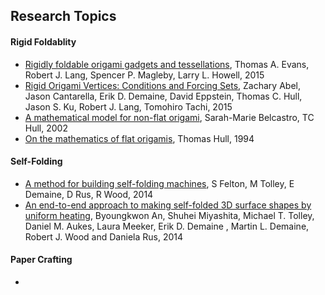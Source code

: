 ## Research Topics

#### Rigid Foldablity
* [Rigidly foldable origami gadgets and tessellations](/papers/2015/Rigidly-foldable-origami-gadgets-and-tessellations.md), Thomas A. Evans, Robert J. Lang, Spencer P. Magleby, Larry L. Howell, 2015
* [Rigid Origami Vertices: Conditions and Forcing Sets](/papers/2015/Rigid-Origami-Vertices-Conditions-and-Forcing-Sets.md), Zachary Abel, Jason Cantarella, Erik D. Demaine, David Eppstein, Thomas C. Hull, Jason S. Ku, Robert J. Lang, Tomohiro Tachi, 2015
* [A mathematical model for non-flat origami](/papers/2002/A-mathematical-model-for-non-flat-origami.md), Sarah-Marie Belcastro, TC Hull, 2002
* [On the mathematics of flat origamis](/papers/1994/On-the-mathematics-of-flat-origamis.md), Thomas Hull, 1994

#### Self-Folding
* [A method for building self-folding machines](/papers/2014/A-method-for-building-self-folding-machines.md), S Felton, M Tolley, E Demaine, D Rus, R Wood, 2014
* [An end-to-end approach to making self-folded 3D surface shapes by uniform heating](/papers/2014/An-end-to-end-approach-to-making-self-folded-3D-surface-shapes-by-uniform-heating.md), Byoungkwon An, Shuhei Miyashita, Michael T. Tolley, Daniel M. Aukes, Laura Meeker, Erik D. Demaine , Martin L. Demaine, Robert J. Wood and Daniela Rus, 2014

#### Paper Crafting
*
